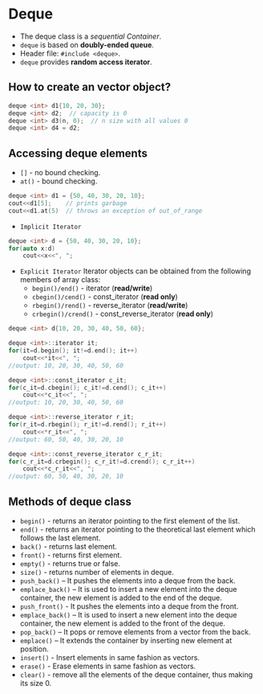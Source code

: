 # Deque
- The deque class is a *sequential Container*.
- `deque` is based on **doubly-ended queue**.
- Header file: `#include <deque>`.
- `deque` provides **random access iterator**.
## How to create an vector object?
```c++
deque <int> d1{10, 20, 30};
deque <int> d2;  // capacity is 0
deque <int> d3(n, 0);  // n size with all values 0
deque <int> d4 = d2;
```
## Accessing deque elements
- `[]` - no bound checking.
- `at()` - bound checking.
```c++
deque <int> d1 = {50, 40, 30, 20, 10};
cout<<d1[5];    // prints garbage
cout<<d1.at(5)  // throws an exception of out_of_range
```
- `Implicit Iterator`
```c++
deque <int> d = {50, 40, 30, 20, 10};
for(auto x:d)
    cout<<x<<", ";
```
- `Explicit Iterator`
Iterator objects can be obtained from the following members of array class:
    - `begin()/end()` - iterator (**read/write**)
    - `cbegin()/cend()` - const_iterator (**read only**)
    - `rbegin()/rend()` - reverse_iterator (**read/write**)
    - `crbegin()/crend()` - const_reverse_iterator (**read only**)

```c++
deque <int> d{10, 20, 30, 40, 50, 60};

deque <int>::iterator it;
for(it=d.begin(); it!=d.end(); it++)
    cout<<*it<<", ";
//output: 10, 20, 30, 40, 50, 60

deque <int>::const_iterator c_it;
for(c_it=d.cbegin(); c_it!=d.cend(); c_it++)
    cout<<*c_it<<", ";
//output: 10, 20, 30, 40, 50, 60

deque <int>::reverse_iterator r_it;
for(r_it=d.rbegin(); r_it!=d.rend(); r_it++)
    cout<<*r_it<<", ";
//output: 60, 50, 40, 30, 20, 10

deque <int>::const_reverse_iterator c_r_it;
for(c_r_it=d.crbegin(); c_r_it!=d.crend(); c_r_it++)
    cout<<*c_r_it<<", ";
//output: 60, 50, 40, 30, 20, 10
```
## Methods of deque class
- `begin()` - returns an iterator pointing to  the first element of the list.
- `end()` - returns an iterator pointing to the theoretical last element which follows the last element.
- `back()` - returns last element.
- `front()` - returns first element.
- `empty()` - returns true or false.
- `size()` - returns number of elements in deque.
- `push_back()` – It pushes the elements into a deque from the back.
- `emplace_back()` – It is used to insert a new element into the deque container, the new element is added to the end of the deque.
- `push_front()` - It pushes the elements into a deque from the front.
- `emplace_back()` – It is used to insert a new element into the deque container, the new element is added to the front of the deque.
- `pop_back()` – It pops or remove elements from a vector from the back.
- `emplace()` – It extends the container by inserting new element at position.
- `insert()` - Insert elements in same fashion as vectors.
- `erase()` - Erase elements in same fashion as vectors.
- `clear()` - remove all the elements of the deque container, thus making its size 0.
